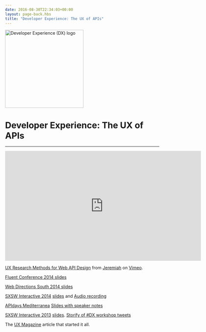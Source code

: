 ```yaml
---
date: 2016-08-30T22:34:03+00:00
layout: page-back.hbs
title: "Developer Experience: The UX of APIs"
---
```


<img src="/developer-experience/developer-experience-dx-logo.png" width="256" height="256" alt="Developer Experience (DX) logo" />
<h1>Developer Experience: The UX of APIs</h1>

<hr/>

<iframe src="https://player.vimeo.com/video/95298306" width="640" height="360" frameborder="0" webkitallowfullscreen mozallowfullscreen allowfullscreen></iframe>
<p><a href="https://vimeo.com/95298306">UX Research Methods for Web API Design</a> from <a href="https://vimeo.com/jeremiahlee">Jeremiah</a> on <a href="https://vimeo.com">Vimeo</a>.</p>
<a href="https://speakerdeck.com/jeremiahlee/ux-research-methods-for-api-design">Fluent Conference 2014 slides</a>

<a href="https://speakerdeck.com/jeremiahlee/elements-of-api-excellence">Web Directions South 2014 slides</a>

<a href="http://schedule.sxsw.com/2014/events/event_IAP20752">SXSW Interactive 2014</a> <a href="https://speakerdeck.com/jeremiahlee/good-to-great-api-design-patterns-beyond-rest">slides</a> and <a href="https://soundcloud.com/officialsxsw/good-to-great-api-design">Audio recording</a>

<a href="http://mediterranea.apidays.io/">APIdays Mediterranea</a> <a href="https://speakerdeck.com/jeremiahlee/developer-experience-apidays-mediterranea-edition">Slides with speaker notes</a>

<a href="http://schedule.sxsw.com/2013/events/event_IAP4740" title="SXSW 2013: Developer Experience: The UX of APIs">SXSW Interactive 2013</a> <a href="https://speakerdeck.com/jeremiahlee/developer-experience-the-ux-of-apis">slides</a>.  <a href="http://storify.com/JeremiahLee/developer-experience-the-ux-of-apis">Storify of #DX workshop tweets</a></li>

The <a href="http://uxmag.com/articles/effective-developer-experience">UX Magazine</a> article that started it all.
